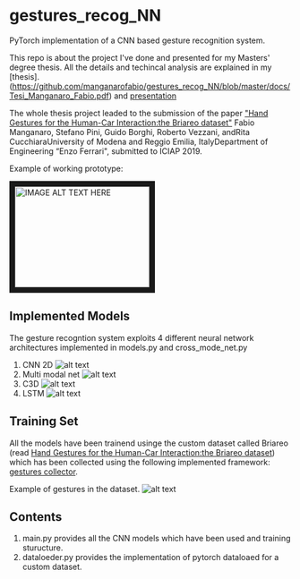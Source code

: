 # gestures_recog_NN

PyTorch implementation of a CNN based gesture recognition system.

This repo is about the project I've done and presented for my Masters' degree thesis. 
All the details and techincal analysis are explained in my [thesis].(https://github.com/manganarofabio/gestures_recog_NN/blob/master/docs/Tesi_Manganaro_Fabio.pdf) and [presentation](https://github.com/manganarofabio/gestures_recog_NN/blob/master/docs/Manganaro_Fabio_tesi_magistrale_esposizione.pdf)

The whole thesis project leaded to the submission of the paper ["Hand Gestures for the Human-Car Interaction:the Briareo dataset"](https://github.com/manganarofabio/gestures_recog_NN/blob/master/docs/ICIAP19___Hand_Gestures.pdf) Fabio Manganaro, Stefano Pini, Guido Borghi, Roberto Vezzani, andRita CucchiaraUniversity of Modena and Reggio Emilia, ItalyDepartment of Engineering “Enzo Ferrari", submitted to ICIAP 2019.

Example of working prototype:

<a href="http://www.youtube.com/watch?feature=player_embedded&v=YOUTUBE_VIDEO_ID_HERE
" target="_blank"><img src="http://img.youtube.com/vi/YOUTUBE_VIDEO_ID_HERE/0.jpg" 
alt="IMAGE ALT TEXT HERE" width="240" height="180" border="10" /></a>

## Implemented Models
The gesture recogntion system exploits 4 different neural network architectures implemented in models.py and cross_mode_net.py

1) CNN 2D
![alt text](https://github.com/manganarofabio/gestures_recog_NN/blob/master/imgs/densenet2.jpg)
2) Multi modal net
![alt text](https://github.com/manganarofabio/gestures_recog_NN/blob/master/imgs/cross_depth_ir_rgb.png)
3) C3D
![alt text](https://github.com/manganarofabio/gestures_recog_NN/blob/master/imgs/C3D_model.png)
4) LSTM
![alt text](https://github.com/manganarofabio/gestures_recog_NN/blob/master/imgs/lstm_model.png)

## Training Set

All the models have been trainend usinge the custom dataset called Briareo (read [Hand Gestures for the Human-Car Interaction:the Briareo dataset](https://github.com/manganarofabio/gestures_recog_NN/blob/master/docs/ICIAP19___Hand_Gestures.pdf)) which has been collected using the following implemented framework: [gestures collector](https://github.com/manganarofabio/gestures-collector).


Example of gestures in the dataset.
![alt text](https://github.com/manganarofabio/gestures_recog_NN/blob/master/gesti.jpg)

## Contents
1) main.py provides all the CNN models which have been used and training sturucture.
2) dataloeder.py provides the implementation of pytorch dataloaed for a custom dataset.

